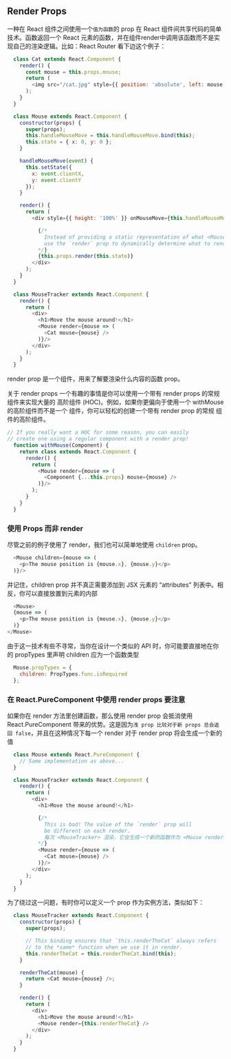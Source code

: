 ## Render Props
  一种在 React 组件之间使用一个`值为函数`的 prop 在 React 组件间共享代码的简单技术。函数返回一个 React 元素的函数，并在组件render中调用该函数而不是实现自己的渲染逻辑。比如：React Router
看下边这个例子：
``` javascript
  class Cat extends React.Component {
    render() {
      const mouse = this.props.mouse;
      return (
        <img src="/cat.jpg" style={{ position: 'absolute', left: mouse.x, top: mouse.y }} />
      );
    }
  }

  class Mouse extends React.Component {
    constructor(props) {
      super(props);
      this.handleMouseMove = this.handleMouseMove.bind(this);
      this.state = { x: 0, y: 0 };
    }

    handleMouseMove(event) {
      this.setState({
        x: event.clientX,
        y: event.clientY
      });
    }

    render() {
      return (
        <div style={{ height: '100%' }} onMouseMove={this.handleMouseMove}>

          {/*
            Instead of providing a static representation of what <Mouse> renders,
            use the `render` prop to dynamically determine what to render.
          */}
          {this.props.render(this.state)}
        </div>
      );
    }
  }

  class MouseTracker extends React.Component {
    render() {
      return (
        <div>
          <h1>Move the mouse around!</h1>
          <Mouse render={mouse => (
            <Cat mouse={mouse} />
          )}/>
        </div>
      );
    }
  }
```
  render prop 是一个组件，用来了解要渲染什么内容的函数 prop。

关于 render props 一个有趣的事情是你可以使用一个带有 render props 的常规组件来实现大量的 高阶组件 (HOC)。例如，如果你更偏向于使用一个 withMouse 的高阶组件而不是一个 <Mouse> 组件，你可以轻松的创建一个带有 render prop 的常规 <Mouse> 组件的高阶组件。
``` javascript
// If you really want a HOC for some reason, you can easily
// create one using a regular component with a render prop!
  function withMouse(Component) {
    return class extends React.Component {
      render() {
        return (
          <Mouse render={mouse => (
            <Component {...this.props} mouse={mouse} />
          )}/>
        );
      }
    }
  }
```

### 使用 Props 而非 render
尽管之前的例子使用了 render，我们也可以简单地使用 `children` prop。
``` javascript
  <Mouse children={mouse => (
    <p>The mouse position is {mouse.x}, {mouse.y}</p>
  )}/>
```
并记住，children prop 并不真正需要添加到 JSX 元素的 “attributes” 列表中。相反，你可以直接放置到元素的内部
``` javascript
  <Mouse>
  {mouse => (
    <p>The mouse position is {mouse.x}, {mouse.y}</p>
  )}
</Mouse>
```
由于这一技术有些不寻常，当你在设计一个类似的 API 时，你可能要直接地在你的 propTypes 里声明 children 应为一个函数类型
``` javascript
  Mouse.propTypes = {
    children: PropTypes.func.isRequired
  };
```

### 在 React.PureComponent 中使用 render props 要注意
  如果你在 render 方法里创建函数，那么使用 render prop 会抵消使用 React.PureComponent 带来的优势。这是因为`浅 prop 比较对于新 props 总会返回 false`，并且在这种情况下每一个 render 对于 render prop 将会生成一个新的值
``` javascript
  class Mouse extends React.PureComponent {
    // Same implementation as above...
  }

  class MouseTracker extends React.Component {
    render() {
      return (
        <div>
          <h1>Move the mouse around!</h1>

          {/*
            This is bad! The value of the `render` prop will
            be different on each render.
            每次 <MouseTracker> 渲染，它会生成一个新的函数作为 <Mouse render> 的 prop，因而在同时也抵消了继承自 React.PureComponent 的 <Mouse> 组件的效果
          */}
          <Mouse render={mouse => (
            <Cat mouse={mouse} />
          )}/>
        </div>
      );
    }
  }
```
为了绕过这一问题，有时你可以定义一个 prop 作为实例方法，类似如下：
``` javascript
  class MouseTracker extends React.Component {
    constructor(props) {
      super(props);

      // This binding ensures that `this.renderTheCat` always refers
      // to the *same* function when we use it in render.
      this.renderTheCat = this.renderTheCat.bind(this);
    }

    renderTheCat(mouse) {
      return <Cat mouse={mouse} />;
    }

    render() {
      return (
        <div>
          <h1>Move the mouse around!</h1>
          <Mouse render={this.renderTheCat} />
        </div>
      );
    }
  }
```
